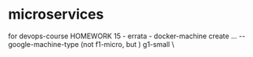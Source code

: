 # microservices
for devops-course
HOMEWORK 15 - errata - docker-machine create ... --google-machine-type (not f1-micro, but ) g1-small \ 
